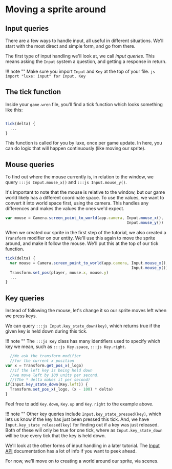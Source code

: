 
# Moving a sprite around

## Input queries

There are a few ways to handle input, all useful in different situations. We'll start with the most direct and simple form, and go from there.

The first type of input handling we'll look at, we call _input queries_. This means asking the `Input` system a question, and getting a response in return.

!!! note ""
    Make sure you import `Input` and `Key` at the top of your file.
    ```js
    import "luxe: input" for Input, Key
    ```

## The tick function

Inside your `game.wren` file, you'll find a tick function which looks something like this:
```js

tick(delta) {
  ...
}
```

This function is called for you by luxe, once per game update. In here, you can do logic that will happen continuously (like moving our sprite).

## Mouse queries

To find out where the mouse currently is, in relation to the window, we query `:::js Input.mouse_x()` and `:::js Input.mouse_y()`. 

It's important to note that the mouse is relative to the window, but our game world likely has a different coordinate space. To use the values, we want to convert it into world space first, using the camera. This 
handles any differences and makes the values the ones we'd expect.

```js
var mouse = Camera.screen_point_to_world(app.camera, Input.mouse_x(), 
                                                     Input.mouse_y())
```

When we created our sprite in the first step of the tutorial, we also created a `Transform` modifier on our entity. We'll use this again to move the sprite around, and make it follow the mouse. We'll put this at the top of our tick function.

```js
tick(delta) {
  var mouse = Camera.screen_point_to_world(app.camera, Input.mouse_x(), 
                                                       Input.mouse_y())
  Transform.set_pos(player, mouse.x, mouse.y)
  ...
}
```

## Key queries

Instead of following the mouse, let's change it so our sprite moves left when we press keys. 

We can query `:::js Input.key_state_down(key)`, which returns true if the given key is held down during this tick. 

!!! note ""
    The `:::js Key` class has many identifiers used to specify which key we mean, such as `:::js Key.space`, `:::js Key.right`.

```js
  //We ask the transform modifier
  //for the current x position
var x = Transform.get_pos_x(_logo)
  //if the left key is being held down
  //we move left by 100 units per second.
  //(The * delta makes it per second)
if(Input.key_state_down(Key.left)) {
  Transform.set_pos_x(_logo, (x - 100) * delta)
}
```

Feel free to add `Key.down`, `Key.up` and `Key.right` to the example above.

!!! note ""
    Other key queries include `Input.key_state_pressed(key)`, which lets us know if the key has just been pressed this tick. And, we have `Input.key_state_released(key)` for finding out if a key was just released. Both of these will only be true for one tick, where as `Input.key_state_down` will be true every tick that the key is held down.

We'll look at the other forms of input handling in a later tutorial. The [Input API](/api/#input) documentation has a lot of info if you want to peek ahead.

For now, we'll move on to creating a world around our sprite, via scenes.